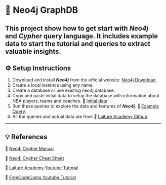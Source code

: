 # :memo: Neo4j GraphDB

This project show how to get start with ***Neo4j*** and ***Cypher*** query language. It includes example data to start the tutorial and queries to extract valuable insights.
---

## :gear: Setup Instructions
1. Download and install ***Neo4j*** from the official website: [Neo4j Download](https://neo4j.com/download/).
2. Create a local instance using any name.
3. Create a database or use existing neo4j database.
4. Copy and paste initial data to setup the database with information about NBA players, teams and coaches. :link: [Initial data](initial_data.cypher)
5. Run these queries to explore the data and features of  ***Neo4j***. :link: [Example Query](example_query.cypher).
6. All the queries and actual data are from :link: [Laiture Academy Github](https://github.com/harblaith7/Neo4j-Crash-Course/tree/main).
---
## :bulb: References

:link: [Neo4j Cypher Manual](https://neo4j.com/docs/cypher-manual/current/introduction/)

:link: [Neo4j Cypher Cheat Sheet](https://neo4j.com/docs/cypher-cheat-sheet/5/all/)

:link: [Laiture Academy Youtube Tutorial](https://www.youtube.com/watch?v=8jNPelugC2s&t=4362s)

:link: [FreeCodeCamp Youtube Tutorial](https://www.youtube.com/watch?v=_IgbB24scLI&t=914s)

